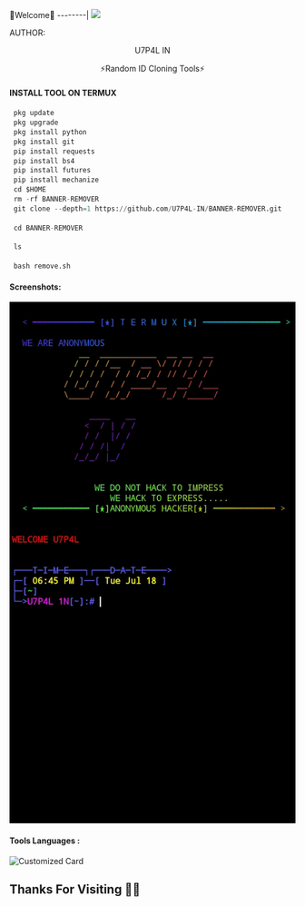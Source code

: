 
🌺Welcome🌺
--------|
![](https://media.tenor.com/iVCiM9W7cvYAAAAd/welcome.gif)



AUTHOR:
<p align="center">
U7P4L IN 

</br>
<p align="center">
      ⚡Random ID Cloning Tools⚡

</p>
  
#### INSTALL TOOL ON TERMUX
```python
 pkg update
 pkg upgrade
 pkg install python
 pkg install git
 pip install requests
 pip install bs4
 pip install futures
 pip install mechanize
 cd $HOME 
 rm -rf BANNER-REMOVER
 git clone --depth=1 https://github.com/U7P4L-IN/BANNER-REMOVER.git

 cd BANNER-REMOVER

 ls

 bash remove.sh
```
#### Screenshots:

<p align="center"><img src="https://github.com/U7P4L-IN/BANNER-REMOVER/blob/main/Image/IMG_20230718_184651.jpg">


#### Tools Languages :

![Customized Card](https://github-readme-stats.vercel.app/api/pin?username=U7P4L-IN&repo=BANNER-REMOVER&title_color=fff&icon_color=f9f9f9&text_color=9f9f9f&bg_color=151515)

## Thanks For Visiting 🧡🧡
